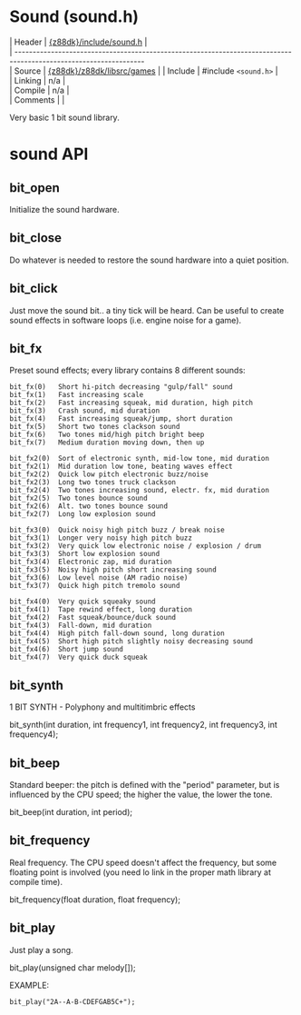 # Sound (sound.h)

 | Header     | [{z88dk}/include/sound.h](https///raw.githubusercontent.com/z88dk/z88dk/master/include/sound.h)    |        
 | -----------------------------------------------------------------------------------------------------------------        
 | Source     | [{z88dk}/z88dk/libsrc/games](https///github.com/z88dk/z88dk/tree/master/libsrc/games/)                     |
 | Include    | #include `<sound.h>`             |                                                                            
 | Linking    | n/a                          |                                                                              
 | Compile    | n/a                          |                                                                              
 | Comments   |                              |                                                                              

Very basic 1 bit sound library.


# sound API


## bit_open

Initialize the sound hardware.


## bit_close

Do whatever is needed to restore the sound hardware into a quiet position.


## bit_click

Just move the sound bit.. a tiny tick will be heard.
Can be useful to create sound effects in software loops (i.e. engine noise for a game).



## bit_fx

Preset sound effects; every library contains 8 different sounds:
```
bit_fx(0)	Short hi-pitch decreasing "gulp/fall" sound
bit_fx(1)	Fast increasing scale
bit_fx(2)	Fast increasing squeak, mid duration, high pitch
bit_fx(3)	Crash sound, mid duration
bit_fx(4)	Fast increasing squeak/jump, short duration
bit_fx(5)	Short two tones clackson sound
bit_fx(6)	Two tones mid/high pitch bright beep
bit_fx(7)	Medium duration moving down, then up

bit_fx2(0)	Sort of electronic synth, mid-low tone, mid duration
bit_fx2(1)	Mid duration low tone, beating waves effect
bit_fx2(2)	Quick low pitch electronic buzz/noise
bit_fx2(3)	Long two tones truck clackson
bit_fx2(4)	Two tones increasing sound, electr. fx, mid duration
bit_fx2(5)	Two tones bounce sound
bit_fx2(6)	Alt. two tones bounce sound
bit_fx2(7)	Long low explosion sound

bit_fx3(0)	Quick noisy high pitch buzz / break noise
bit_fx3(1)	Longer very noisy high pitch buzz
bit_fx3(2)	Very quick low electronic noise / explosion / drum
bit_fx3(3)	Short low explosion sound
bit_fx3(4)	Electronic zap, mid duration
bit_fx3(5)	Noisy high pitch short increasing sound
bit_fx3(6)	Low level noise (AM radio noise)
bit_fx3(7)	Quick high pitch tremolo sound

bit_fx4(0)	Very quick squeaky sound
bit_fx4(1)	Tape rewind effect, long duration
bit_fx4(2)	Fast squeak/bounce/duck sound
bit_fx4(3)	Fall-down, mid duration
bit_fx4(4)	High pitch fall-down sound, long duration
bit_fx4(5)	Short high pitch slightly noisy decreasing sound
bit_fx4(6)	Short jump sound
bit_fx4(7)	Very quick duck squeak
```

## bit_synth

1 BIT SYNTH - Polyphony and multitimbric effects

bit_synth(int duration, int frequency1, int frequency2, int frequency3, int frequency4);


## bit_beep

Standard beeper: the pitch is defined with the "period" parameter, but is influenced by the CPU speed;
the higher the value, the lower the tone.

bit_beep(int duration, int period);



## bit_frequency

Real frequency.
The CPU speed doesn't affect the frequency, but some floating point is involved (you need lo link in the proper math library at compile time).

bit_frequency(float duration, float frequency);


## bit_play

Just play a song.

bit_play(unsigned char melody[]);


EXAMPLE:
```
bit_play("2A--A-B-CDEFGAB5C+");
```

